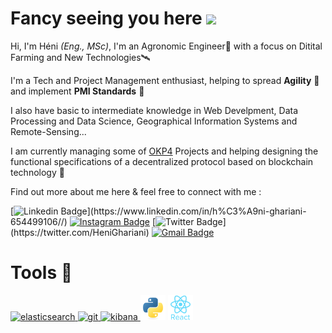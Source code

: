 # Fancy seeing you here <img src="https://github.com/henigh/hghariani/blob/main/hi.gif" width="30px" width="30px">
Hi, I'm Héni *(Eng., MSc)*, I'm an Agronomic Engineer🌱 with a focus on Ditital Farming and New Technologies🛰️  

I'm a Tech and Project Management enthusiast, helping to spread **Agility** 🚀and implement **PMI Standards** 📘

I also have basic to intermediate knowledge in Web Develpment, Data Processing and Data Science, Geographical Information Systems and Remote-Sensing...  

I am currently managing some of [OKP4](https://okp4.com/) Projects and helping designing the functional  specifications of a decentralized protocol based on blockchain technology 🔗

Find out more about me here & feel free to connect with me :  

[![Linkedin Badge](https://img.shields.io/badge/-HeniGhariani-blue?style=flat-square&logo=Linkedin&logoColor=white&link=https://[www.linkedin.com/in/anirudhemmadi](https://www.linkedin.com/in/h%C3%A9ni-ghariani-654499106/)/)](https://www.linkedin.com/in/h%C3%A9ni-ghariani-654499106//) 
[![Instagram Badge](https://img.shields.io/badge/-HeniGhariani-purple?style=flat-square&logo=instagram&logoColor=white&link=https://instagram.com/kanna6501/)](https://www.instagram.com/heni.ghariani/?hl=fr)
[![Twitter Badge](https://img.shields.io/badge/-HeniGhariani-blue?style=flat-square&logo=twitter&logoColor=white&link=https://[instagram.com/kanna6501](https://twitter.com/HeniGhariani)/)](https://twitter.com/HeniGhariani)
[![Gmail Badge](https://img.shields.io/badge/-heni.gh1@gmail.com-c14438?style=flat-square&logo=Gmail&logoColor=white&link=mailto:heni.gh1@gmail.com)](mailto:heni.gh1@gmail.com)

# Tools 🔧

<a href="https://www.elastic.co" target="_blank"> <img src="https://www.vectorlogo.zone/logos/elastic/elastic-icon.svg" alt="elasticsearch" width="40" height="40" /> </a>
<a href="https://git-scm.com/" target="_blank"> <img src="https://www.vectorlogo.zone/logos/git-scm/git-scm-icon.svg" alt="git" width="40" height="40" /> </a>
<a href="https://www.elastic.co/kibana" target="_blank"> <img src="https://www.vectorlogo.zone/logos/elasticco_kibana/elasticco_kibana-icon.svg" alt="kibana" width="40" height="40" /> </a>
<a href="https://www.python.org" target="_blank"> <img src="https://raw.githubusercontent.com/devicons/devicon/master/icons/python/python-original.svg" alt="python" width="40" height="40" /><a>
 <a href="https://reactjs.org/" target="_blank"> <img src="https://raw.githubusercontent.com/devicons/devicon/master/icons/react/react-original-wordmark.svg" alt="react" width="40" height="40" /> </a>
       

